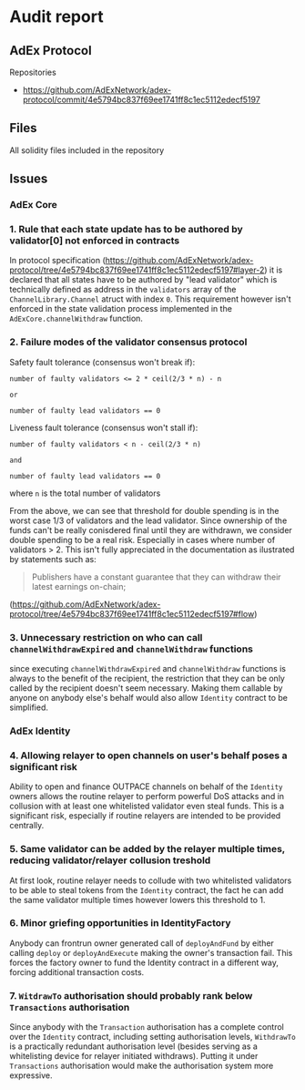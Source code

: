 # Audit report
## AdEx Protocol
Repositories
- https://github.com/AdExNetwork/adex-protocol/commit/4e5794bc837f69ee1741ff8c1ec5112edecf5197

## Files

All solidity files included in the repository

## Issues

### AdEx Core

### 1. Rule that each state update has to be authored by validator[0] not enforced in contracts

In protocol specification (https://github.com/AdExNetwork/adex-protocol/tree/4e5794bc837f69ee1741ff8c1ec5112edecf5197#layer-2) it is declared that all states have to be authored by "lead validator" which is technically defined as address in the `validators` array of the `ChannelLibrary.Channel` atruct with index `0`. This requirement however isn't enforced in the state validation process implemented in the `AdExCore.channelWithdraw` function.

### 2. Failure modes of the validator consensus protocol

Safety fault tolerance (consensus won't break if):

	number of faulty validators <= 2 * ceil(2/3 * n) - n

	or

	number of faulty lead validators == 0

Liveness fault tolerance (consensus won't stall if):

	number of faulty validators < n - ceil(2/3 * n)

	and

	number of faulty lead validators == 0

where `n` is the total number of validators

From the above, we can see that threshold for double spending is in the worst case 1/3 of validators and the lead validator. Since ownership of the funds can't be really conisdered final until they are withdrawn, we consider double spending to be a real risk. Especially in cases where number of validators > 2. This isn't fully appreciated in the documentation as ilustrated by statements such as:

> Publishers have a constant guarantee that they can withdraw their latest earnings on-chain;

(https://github.com/AdExNetwork/adex-protocol/tree/4e5794bc837f69ee1741ff8c1ec5112edecf5197#flow)

### 3. Unnecessary restriction on who can call `channelWithdrawExpired` and `channelWithdraw` functions

since executing `channelWithdrawExpired` and `channelWithdraw` functions is always to the benefit of the recipient, the restriction that they can be only called by the recipient doesn't seem necessary. Making them callable by anyone on anybody else's behalf would also allow `Identity` contract to be simplified.

### AdEx Identity

### 4. Allowing relayer to open channels on user's behalf poses a significant risk

Ability to open and finance OUTPACE channels on behalf of the `Identity` owners allows the routine relayer to perform powerful DoS attacks and in collusion with at least one whitelisted validator even steal funds. This is a significant risk, especially if routine relayers are intended to be provided centrally.

### 5. Same validator can be added by the relayer multiple times, reducing validator/relayer collusion treshold

At first look, routine relayer needs to collude with two whitelisted validators to be able to steal tokens from the `Identity` contract, the fact he can add the same validator multiple times however lowers this threshold to 1.

### 6. Minor griefing opportunities in IdentityFactory

Anybody can frontrun owner generated call of `deployAndFund` by either calling `deploy` or `deployAndExecute` making the owner's transaction fail. This forces the factory owner to fund the Identity contract in a different way, forcing additional transaction costs.

### 7. `WitdrawTo` authorisation should probably rank below `Transactions` authorisation

Since anybody with the `Transaction` authorisation has a complete control over the `Identity` contract, including setting authorisation levels, `WithdrawTo` is a practically redundant authorisation level (besides serving as a whitelisting device for relayer initiated withdraws). Putting it under `Transactions` authorisation would make the authorisation system more expressive.
